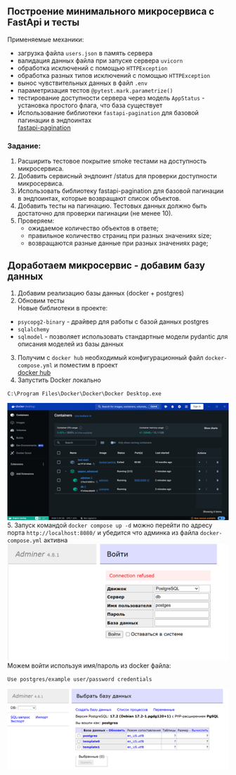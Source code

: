 ## Построение минимального микросервиса с FastApi и тесты  
Применяемые механики:  
- загрузка файла `users.json` в память сервера
- валидация данных файла при запуске сервера `uvicorn`
- обработка исключений с помощью `HTTPException`
- обработка разных типов исключений с помощью `HTTPException`
- вынос чувствительных данных в файл `.env`
- параметризация тестов `@pytest.mark.parametrize()`  
- тестирование доступности сервера через модель `AppStatus` - установка простого флага, что база существует
- Использование библиотеки `fastapi-pagination` для базовой пагинации в эндпоинтах  
[fastapi-pagination](https://github.com/uriyyo/fastapi-pagination)  


### Задание:  
1. Расширить тестовое покрытие smoke тестами на доступность микросервиса.
2. Добавить сервисный эндпоинт /status для проверки доступности микросервиса.
3. Использовать библиотеку fastapi-pagination для базовой пагинации в эндпоинтах, которые возвращают список объектов.
4. Добавить тесты на пагинацию. Тестовых данных должно быть достаточно для проверки пагинации (не менее 10).
5. Проверяем:
    - ожидаемое количество объектов в ответе;
    - правильное количество страниц при разных значениях size;
    - возвращаются разные данные при разных значениях page;

## Доработаем микросервис - добавим базу данных  
1. Добавим реализацию базы данных (docker + postgres)
2. Обновим тесты  
Новые библиотеки в проекте:  
- `psycopg2-binary` - драйвер для работы с базой данных postgres  
- `sqlalchemy` 
- `sqlmodel` - позволяет использовать стандартные модели pydantic для описания моделей из базы данных

3. Получим с `docker hub` необходимый конфигурационный файл  `docker-compose.yml` и поместим в проект  
[docker hub](https://hub.docker.com/_/postgres)
4. Запустить Docker локально 
```
C:\Program Files\Docker\Docker\Docker Desktop.exe
```
![docker container](assets/docker_container.PNG)  
5. Запуск командой `docker compose up -d` можно перейти по адресу порта `http://localhost:8080/` 
и убедится что админка из файла `docker-compose.yml` активна  
![adminer](assets/adminer.PNG)
Можем войти используя имя/пароль из docker файла:
```
Use postgres/example user/password credentials
```
![database](assets/database.PNG)  
